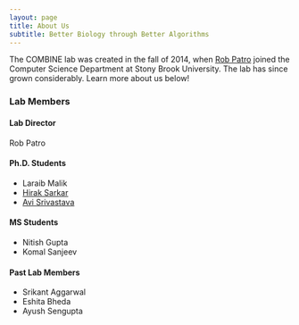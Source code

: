 ```yaml
---
layout: page
title: About Us 
subtitle: Better Biology through Better Algorithms 
---
```


The COMBINE lab was created in the fall of 2014, when [Rob Patro](http://www.robpatro.com) joined the Computer Science Department at Stony Brook University.  The lab has since grown considerably.  Learn more about us below!

### Lab Members 

#### Lab Director
Rob Patro

#### Ph.D. Students
 * Laraib Malik
 * [Hirak Sarkar](https://sites.google.com/a/cs.stonybrook.edu/hirak/)
 * [Avi Srivastava](http://keyavi.github.io/)

#### MS Students
 * Nitish Gupta
 * Komal Sanjeev

#### Past Lab Members
 * Srikant Aggarwal
 * Eshita Bheda
 * Ayush Sengupta
